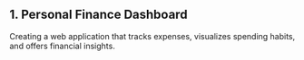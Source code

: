 ## 1. Personal Finance Dashboard

Creating a web application that tracks expenses, visualizes spending habits, and offers financial insights.
